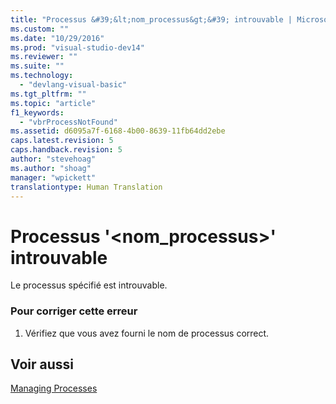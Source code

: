```yaml
---
title: "Processus &#39;&lt;nom_processus&gt;&#39; introuvable | Microsoft Docs"
ms.custom: ""
ms.date: "10/29/2016"
ms.prod: "visual-studio-dev14"
ms.reviewer: ""
ms.suite: ""
ms.technology: 
  - "devlang-visual-basic"
ms.tgt_pltfrm: ""
ms.topic: "article"
f1_keywords: 
  - "vbrProcessNotFound"
ms.assetid: d6095a7f-6168-4b00-8639-11fb64dd2ebe
caps.latest.revision: 5
caps.handback.revision: 5
author: "stevehoag"
ms.author: "shoag"
manager: "wpickett"
translationtype: Human Translation
---
```

# Processus &#39;&lt;nom_processus&gt;&#39; introuvable
Le processus spécifié est introuvable.  
  
### Pour corriger cette erreur  
  
1.  Vérifiez que vous avez fourni le nom de processus correct.  
  
## Voir aussi  
 [Managing Processes](http://msdn.microsoft.com/fr-fr/ef2f9767-330b-49f3-aa33-8574c241b9d2)